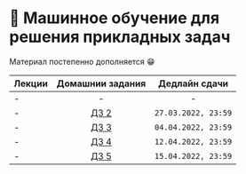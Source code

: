 # 🧠 Машинное обучение для решения прикладных задач

Материал постепенно дополняется 😁

Лекции | Домашнии задания | Дедлайн сдачи
|----|:----:|:----:|
| - | - | - |
| - | [ДЗ 2](https://contest.yandex.ru/contest/35661/problems/) | `27.03.2022, 23:59` |
| - | [ДЗ 3](https://contest.yandex.ru/contest/36159/problems/) | `04.04.2022, 23:59` |
| - | [ДЗ 4](https://contest.yandex.ru/contest/36509/problems/) | `12.04.2022, 23:59` |
| - | [ДЗ 5](https://contest.yandex.ru/contest/36717/problems/) | `15.04.2022, 23:59` |